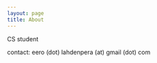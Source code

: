 ```yaml
---
layout: page
title: About
---
```


CS student

contact: eero (dot) lahdenpera (at) gmail (dot) com

